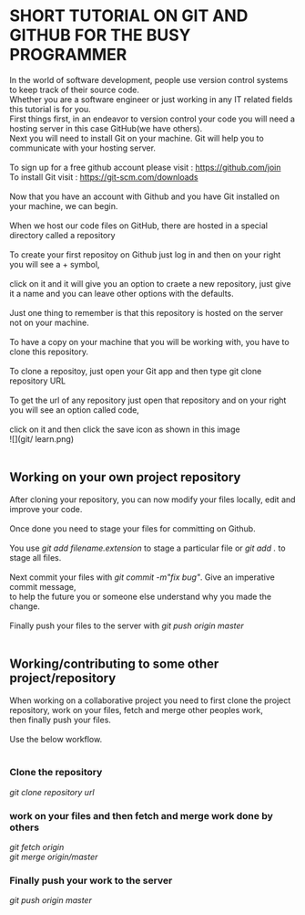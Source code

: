 # SHORT TUTORIAL ON GIT AND GITHUB FOR THE BUSY PROGRAMMER
In the world of software development, people use version control systems to keep track of their source code.<br>
Whether you are a software engineer or just working in any IT related fields this tutorial is for you.<br>
First things first, in an endeavor to version control your code you will need a hosting server in this case GitHub(we have others).<br>
Next you will need to install Git on your machine. Git will help you to communicate with your hosting server.<br>
<br>
To sign up for a free github account please visit : https://github.com/join <br>
To install Git visit : https://git-scm.com/downloads <br><br>
Now that you have an account with Github and you have Git installed on your machine, we can begin.<br><br>
When we host our code files on GitHub, there are hosted in a special directory called a repository<br><br>
To create your first repositoy on Github just log in and then on your right you will see a + symbol,<br><br>
 click on it and it will give you an option to craete a new repository, just give it a name and you can leave other options with the defaults.<br><br>
 Just one thing to remember is that this repository is hosted on the server not on your machine.<br><br>
 To have a copy on your machine that you will be working with, you have to clone this repository.<br><br>
 To clone a repositoy, just open your Git app and then type git clone repository URL <br><br>
 To get the url of any repository just open that repository and on your right you will see an option called code,<br><br>
 click on it and then click the save icon as shown in this image <br>![](git/ learn.png)<br><br>
 ## Working on your own project repository
 After cloning your repository, you can now modify your files locally, edit and improve your code.<br><br>
 Once done you need to stage your files for committing on Github.<br><br>
 You use *git add filename.extension* to stage a particular file or *git add .* to stage all files.<br><br>
 Next commit your files with *git commit -m"fix bug"*. Give an imperative commit message,<br>
 to help the future you or someone else understand why you made the change.<br><br>
 Finally push your files to the server with *git push origin master* <br><br>
 ## Working/contributing to some other project/repository
 When working on a collaborative project you need to first clone the project repository, work on your files, fetch and merge other peoples work, <br> then finally push your files.<br><br>
 Use the below workflow.<br><br>
 ### Clone the repository
 *git clone repository url* <br>
 ### work on your files and then fetch and merge work done by others
 *git fetch origin*<br>
 *git merge origin/master*<br>
 ### Finally push your work to the server
 *git push origin master*






